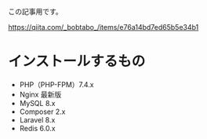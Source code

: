 この記事用です。

https://qiita.com/_bobtabo_/items/e76a14bd7ed65b5e34b1


# インストールするもの
* PHP（PHP-FPM）7.4.x
* Nginx 最新版
* MySQL 8.x
* Composer 2.x
* Laravel 8.x
* Redis 6.0.x
